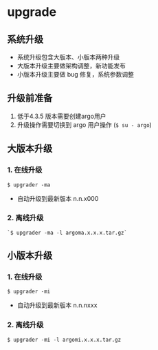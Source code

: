 # upgrade

## 系统升级
  * 系统升级包含大版本、小版本两种升级
  * 大版本升级主要做架构调整，新功能发布
  * 小版本升级主要做 bug 修复，系统参数调整
## 升级前准备
1. 低于4.3.5 版本需要创建argo用户  
2. 升级操作需要切换到 argo 用户操作 (`$ su - argo`)
## 大版本升级
  ### 1. 在线升级  
  `$ upgrader -ma`  
  * 自动升级到最新版本 n.n.x000
  ### 2. 离线升级
    `$ upgrader -ma -l argoma.x.x.x.tar.gz`
## 小版本升级
  ### 1. 在线升级  
  `$ upgrader -mi`  
   * 自动升级到最新版本 n.n.nxxx
  ### 2. 离线升级
   `$ upgrader -mi -l argomi.x.x.x.tar.gz`

